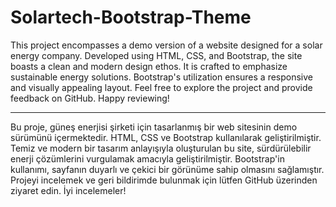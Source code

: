 # Solartech-Bootstrap-Theme
This project encompasses a demo version of a website designed for a solar energy company. 
Developed using HTML, CSS, and Bootstrap, the site boasts a clean and modern design ethos. 
It is crafted to emphasize sustainable energy solutions. Bootstrap's utilization ensures a responsive and visually appealing layout. 
Feel free to explore the project and provide feedback on GitHub. Happy reviewing!

***

Bu proje, güneş enerjisi şirketi için tasarlanmış bir web sitesinin demo sürümünü içermektedir. 
HTML, CSS ve Bootstrap kullanılarak geliştirilmiştir. Temiz ve modern bir tasarım anlayışıyla oluşturulan bu site, 
sürdürülebilir enerji çözümlerini vurgulamak amacıyla geliştirilmiştir. Bootstrap'in kullanımı, sayfanın duyarlı ve çekici bir görünüme sahip olmasını sağlamıştır. 
Projeyi incelemek ve geri bildirimde bulunmak için lütfen GitHub üzerinden ziyaret edin. İyi incelemeler!
